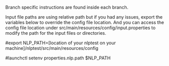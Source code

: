 Branch specific instructions are found inside each branch.

Input file paths are using relative path but if you had any issues, export the variables below to override the config file location. And you can access the config file location under src/main/resources/config/input.properties to modify the path for the input files or directories.


#export NLP_PATH=[location of your nlptest on your machine]/nlptest/src/main/resources/config

#launchctl setenv properties.nlp.path $NLP_PATH
